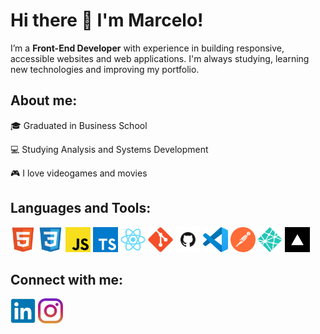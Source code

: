# Hi there 👋 I'm Marcelo!

I’m a **Front-End Developer** with experience in building responsive, accessible websites and web applications. I'm always studying, learning new technologies and improving my portfolio.

## About me:

:mortar_board: Graduated in Business School

:computer: Studying Analysis and Systems Development

:video_game: I love videogames and movies

## Languages and Tools:

<p align="left">
<div align="left">
<img height="40" src="img/html.svg" alt="HTML5">
<img height="40" src="img/css.svg" alt="CSS3">
<img height="40" src="img/javascript.svg" alt="JavaScript">
<img height="40" src="img/typescript.svg" alt="TypeScript">
<img height="40" src="img/react.svg" alt="React">
<img height="40" src="img/git.svg" alt="Git">
<img height="40" src="img/github.svg" alt="GitHub">
<img height="40" src="img/vscode.svg" alt="VSCode">
<img height="40" src="img/postman.svg" alt="Postman">
<img height="40" src="img/netlify.svg" alt="Netlify">
<img height="40" src="img/vercel.svg" alt="Vercel">
</div>
</p>

## Connect with me:

<a href="https://www.linkedin.com/in/marcelopajr" target="_blank"><img src="img/linkedin.svg" alt="LinkedIn Marcelo" height="40" width="40" /></a>
<a href="https://instagram.com/marcelopajr" target="_blank"><img src="img/instagram.svg" alt="Instagram Marcelo" height="40" width="40" /></a>
